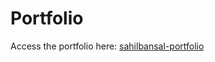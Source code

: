 # Portfolio

Access the portfolio here: [sahilbansal-portfolio](https://sahilbansal-portfolio.herokuapp.com/)
